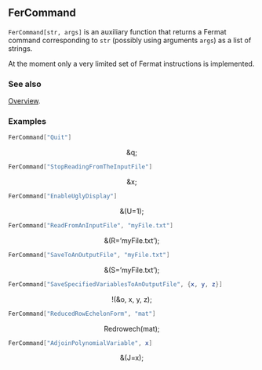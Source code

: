 ## FerCommand

`FerCommand[str, args]` is an auxiliary function that returns a Fermat command corresponding to `str` (possibly using arguments `args`) as a list of strings.

At the moment only a very limited set of Fermat instructions is implemented.

### See also

[Overview](Extra/FeynHelpers.md).

### Examples

```mathematica
FerCommand["Quit"]
```

$$\text{$\&$q;}$$

```mathematica
FerCommand["StopReadingFromTheInputFile"]
```

$$\text{$\&$x;}$$

```mathematica
FerCommand["EnableUglyDisplay"]
```

$$\text{$\&$(U=1);}$$

```mathematica
FerCommand["ReadFromAnInputFile", "myFile.txt"]
```

$$\text{$\&$(R='myFile.txt');}$$

```mathematica
FerCommand["SaveToAnOutputFile", "myFile.txt"]
```

$$\text{$\&$(S='myFile.txt');}$$

```mathematica
FerCommand["SaveSpecifiedVariablesToAnOutputFile", {x, y, z}]
```

$$\text{!($\&$o, x, y, z);}$$

```mathematica
FerCommand["ReducedRowEchelonForm", "mat"]
```

$$\text{Redrowech(mat);}$$

```mathematica
FerCommand["AdjoinPolynomialVariable", x]
```

$$\text{$\&$(J=x);}$$
